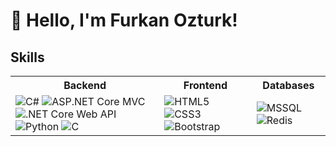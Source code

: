 # 👋 Hello, I'm Furkan Ozturk!

## Skills
<table>
  <tr>
    <th><b>Backend</b></th>
    <th><b>Frontend</b></th>
    <th><b>Databases</b></th>
  </tr>
  <tr>
    <td>
      <img src="https://img.icons8.com/color/48/000000/c-sharp-logo.png" title="C#" alt="C#"/>
      <img src="https://img.icons8.com/color/48/000000/microsoft.png" title="ASP.NET Core MVC" alt="ASP.NET Core MVC"/>
      <img src="https://img.icons8.com/color/48/000000/api.png" title=".NET Core Web API" alt=".NET Core Web API"/>
      <img src="https://img.icons8.com/color/48/000000/python.png" title="Python" alt="Python"/>
      <img src="https://img.icons8.com/color/48/000000/c-programming.png" title="C" alt="C"/>
    </td>
    <td>
      <img src="https://img.icons8.com/color/48/000000/html-5.png" title="HTML5" alt="HTML5"/>
      <img src="https://img.icons8.com/color/48/000000/css3.png" title="CSS3" alt="CSS3"/>
      <img src="https://img.icons8.com/color/48/000000/bootstrap.png" title="Bootstrap" alt="Bootstrap"/>
    </td>
    <td>
      <img src="https://img.icons8.com/color/48/000000/microsoft-sql-server.png" title="MSSQL" alt="MSSQL"/>
      <img src="https://img.icons8.com/color/48/000000/redis.png" title="Redis" alt="Redis"/>
    </td>
  </tr>
</table>
